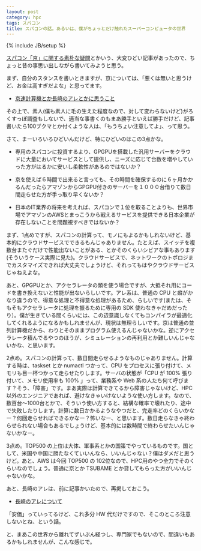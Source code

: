 ```yaml
---
layout: post
category: hpc
tags: スパコン
title: スパコンの話。あるいは、僕がちょっとだけ触れたスーパーコンピュータの世界
---
```

{% include JB/setup %}

[スパコン「京」に関する素朴な疑問](http://satoshi.blogs.com/life/2013/01/kei.html)とかいう、大変ひどい記事があったので、ちょっと昔の事思い出しながら書いてみようと思う。

まず、自分のスタンスを書いときますが、京については、「悪くは無いと思うけど、お金は高すぎだよな」と思ってます。

- [京速計算機とか長崎のアレとかに思うこと](http://d.hatena.ne.jp/tsucchi1022/20091128/1259416601)

その上で、素人(僕も素人に毛の生えた程度なので、対して変わらないけど)がろくすっぽ調査もしないで、適当な事書くのもまあ勝手といえば勝手だけど、記事書いたら100ブクマとか付くような人は、「もうちょい注意してよ」、って思う。

さて、まーいろいろひどいんだけど、特にひどいのはこの3点かな。

- 専用のスパコンに投資するより、GPGPUを搭載した汎用サーバーをクラウドに大量においてサービスとして提供し、ニーズに応じて台数を増やしていった方がはるかに安いし柔軟性があるのではないか？

- 京を使えば６時間で出来ると言っても、その時間を確保するのに６ヶ月かかるんだったらアマゾンからGPGPU付きのサーバーを１０００台借りて数日間走らせた方が手っ取り早くないか？

- 日本のIT業界の将来を考えれば、スパコンで１位を取ることよりも、世界市場でアマゾンのAWSとまっこうから戦えるサービスを提供できる日本企業が存在しないことを問題視すべきではないか？

まず、1点めですが、スパコンの計算って、モノにもよるかもしれないけど、基本的にクラウドサービスでできるもんじゃありません。たとえば、スイッチを複数台またぐだけで性能出ないことがある、とかそのくらいシビアな事もあります(そういうケース実際に見た)。クラウドサービスで、ネットワークのトポロジまでカスタマイズできれば大丈夫でしょうけど、それってもはやクラウドサービスじゃねえよな。

あと、GPGPUとか、アクセラレータの類を使う場合ですが、大抵それ用にコードを書き換えないと性能が出ないらしいです。アレ系は、普通の CPU と癖がかなり違うので、得意な処理と不得意な処理があるため、らしいです(または、そもそもアクセラレータに処理を振るために専用の SDK 使わなきゃだめだったり）。僕が生きている間くらいには、この辺意識しなくてもコンパイラが最適化してくれるようになるかもしれませんが、現状は無理らしいです。京は普通の並列計算機だから、わりとそのままプログラム使えるんじゃないかな。逆にアクセラレータ積んでるやつのほうが、シミュレーションの再利用とか難しいんじゃないかな、と思います。

2点め。スパコンの計算って、数日間走らせるようなものじゃありません。計算する時は、taskset とか numactl つかって、CPU をプロセスに張り付けて、メモリも目一杯つかって走らせたりします。サーバの状態が「CPU が 100% 張り付いて、メモリ使用率も 100% 」って、業務系や Web 系の人たち何て呼びます？そう、「障害」です。まあ実際は計算できてるから障害じゃないけど、HPC 以外のエンジニアであれば、避けなきゃいけないような使い方します。なので、数百台〜1000台とかで、そういう使い方すると、結構な確率で壊れたり、途中で失敗したりします。計算に数日かかるようなやつだと、完走率どのくらいかなー？何回走らせればできるかなー？怖いなー、と思います。数日走らなきゃ終わらせられない場合もあるでしょうけど、基本的には数時間で終わらせたいんじゃないかなー。

3点め。TOP500 の上位は大体、軍事系とかの国策でやっているものです。国として、米国や中国に勝たなくていいんなら、いいんじゃない？僕はダメだと思うけど。あと、AWS は今回 TOP500 の 102位なので、HPC用のやつ全力でそのくらいなのでしょう。普通に京とか TSUBAME とか貸してもらった方がいいんじゃないかな。

あと、長崎のアレは、前に記事かいたので、再掲しておこう。

- [長崎のアレについて](http://d.hatena.ne.jp/tsucchi1022/20091127/1259335066)

「安価」っていってるけど、これ多分 HW 代だけですので、そこのところ注意しないとね、という話。

と、まあこの世界から離れてずいぶん経つし、専門家でもないので、間違いもあるかもしれませんが、こんな感じで。

